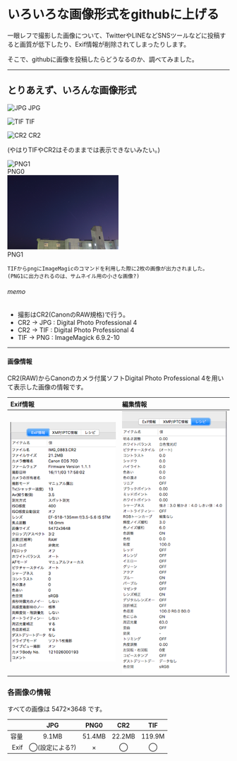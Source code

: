 # いろいろな画像形式をgithubに上げる

一眼レフで撮影した画像について、TwitterやLINEなどSNSツールなどに投稿すると画質が低下したり、Exif情報が削除されてしまったりします。

そこで、githubに画像を投稿したらどうなるのか、調べてみました。

---
## とりあえず、いろんな画像形式

![JPG](./IMG_0883.JPG)
JPG

![TIF](./IMG_0883.TIF)
TIF

![CR2](./IMG_0883.CR2)
CR2

(やはりTIFやCR2はそのままでは表示できないみたい。)

![PNG1](./IMG_0883-0.png)  
PNG0  
![PNG2](./IMG_0883-1.png)  
PNG1

```
TIFからpngにImageMagicのコマンドを利用した際に2枚の画像が出力されました。
(PNG1に出力されるのは、サムネイル用の小さな画像?)
```

###### memo
- 撮影はCR2(CanonのRAW規格)で行う。
- CR2 -> JPG : Digital Photo Professional 4
- CR2 -> TIF : Digital Photo Professional 4
- TIF -> PNG : ImageMagick 6.9.2-10

---
#### 画像情報
CR2(RAW)からCanonのカメラ付属ソフトDigital Photo Professional 4を用いて表示した画像の情報です。

| Exif情報 | 編集情報 |
|:--|:--|
|![Exif](Exif_info.png)|![レシピ](resipi.png)|


### 各画像の情報

すべての画像は 5472×3648 です。

|  |JPG|PNG0|CR2|TIF|
|--:|:-:|:-:|:-:|:-:|
|容量|9.1MB|51.4MB|22.2MB|119.9M|
|Exif|◯(設定による?)|×|◯|◯|

